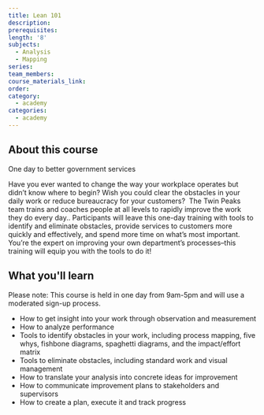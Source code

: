 ```yaml
---
title: Lean 101
description:
prerequisites:
length: '8'
subjects:
  - Analysis
  - Mapping
series:
team_members:
course_materials_link:
order:
category:
  - academy
categories:
  - academy
---
```



## About this course

One day to better government services

Have you ever wanted to change the way your workplace operates but didn’t know where to begin? Wish you could clear the obstacles in your daily work or reduce bureaucracy for your customers?  The Twin Peaks team trains and coaches people at all levels to rapidly improve the work they do every day.. Participants will leave this one-day training with tools to identify and eliminate obstacles, provide services to customers more quickly and effectively, and spend more time on what’s most important. You’re the expert on improving your own department’s processes–this training will equip you with the tools to do it!

## What you'll learn

Please note: This course is held in one day from 9am-5pm and will use a moderated sign-up process.

* How to get insight into your work through observation and measurement
* How to analyze performance
* Tools to identify obstacles in your work, including process mapping, five whys, fishbone diagrams, spaghetti diagrams, and the impact/effort matrix
* Tools to eliminate obstacles, including standard work and visual management
* How to translate your analysis into concrete ideas for improvement
* How to communicate improvement plans to stakeholders and supervisors
* How to create a plan, execute it and track progress